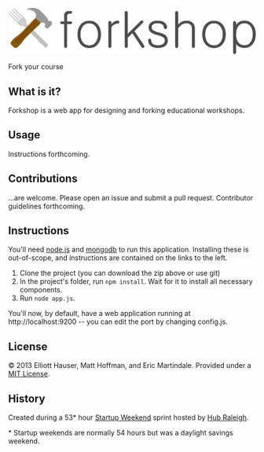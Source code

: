 ![logo](images/forkshophoriz700px.png)

Fork your course
## What is it?
Forkshop is a web app for designing and forking educational workshops.  

## Usage
Instructions forthcoming.

## Contributions
...are welcome.  Please open an issue and submit a pull request.  Contributor guidelines forthcoming.

## Instructions
You'll need [node.js](http://nodejs.org) and [mongodb](http://mongodb.org) to run this application.  Installing these is out-of-scope, and instructions are contained on the links to the left.

1. Clone the project (you can download the zip above or use git)
2. In the project's folder, run `npm install`.  Wait for it to install all necessary components.
3. Run `node app.js`.  

You'll now, by default, have a web application running at http://localhost:9200 -- you can edit the port by changing config.js.

## License
© 2013 Elliott Hauser, Matt Hoffman, and Eric Martindale.  Provided under a [MIT License](http://opensource.org/licenses/MIT).

## History
Created during a 53* hour [Startup Weekend](http://startupweekend.org/) sprint hosted by [Hub Raleigh](http://www.hubraleigh.com/).

\* Startup weekends are normally 54 hours but was a daylight savings weekend.
